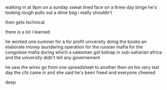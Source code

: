walking in at 9pm on a sunday
sweat lined face
on a three day binge
he's looking rough
pulls out a dime bag
i really shouldn't

then gets technical

there is a lot i learned

he worked one summer for a for profit university
doing the books
an elaborate money laundering operation
for the russian mafia
for the congolese mafia
during which a salesman got kidnap
in sub-saharian africa
and the university didn't tell
any governement

he saw the wires go from one spreadsheet to another
then
on his very last day
the cfo came in and she said
he's been freed
and everyone cheered

deep
